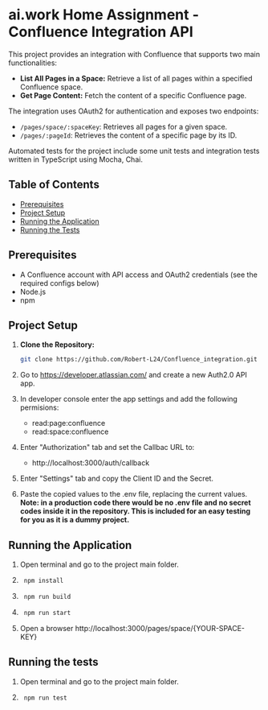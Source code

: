 # ai.work Home Assignment - Confluence Integration API

This project provides an integration with Confluence that supports two main functionalities:
- **List All Pages in a Space:** Retrieve a list of all pages within a specified Confluence space.
- **Get Page Content:** Fetch the content of a specific Confluence page.

The integration uses OAuth2 for authentication and exposes two endpoints:
  - `/pages/space/:spaceKey`: Retrieves all pages for a given space.
  - `/pages/:pageId`: Retrieves the content of a specific page by its ID.

Automated tests for the project include some unit tests and integration tests written in TypeScript using Mocha, Chai.

## Table of Contents

- [Prerequisites](#prerequisites)
- [Project Setup](#project-setup)
- [Running the Application](#running-the-application)
- [Running the Tests](#running-the-tests)

## Prerequisites

- A Confluence account with API access and OAuth2 credentials (see the required configs below)
- Node.js
- npm

## Project Setup

1. **Clone the Repository:**

   ```bash
   git clone https://github.com/Robert-L24/Confluence_integration.git

2. Go to https://developer.atlassian.com/ and create a new Auth2.0 API app.
3. In developer console enter the app settings and add the following permisions:
    - read:page:confluence
    - read:space:confluence

4. Enter "Authorization" tab and set the Callbac URL to:
    - http://localhost:3000/auth/callback
5. Enter "Settings" tab and copy the Client ID and the Secret.
6. Paste the copied values to the .env file, replacing the current values.
**Note: in a production code there would be no .env file and no secret codes inside it in the repository. This is included for an easy testing for you as it is a dummy project.**

## Running the Application

1. Open terminal and go to the project main folder.
2. ```bash
    npm install
3. ```bash
    npm run build
4. ```bash
    npm run start
5. Open a browser http://localhost:3000/pages/space/{YOUR-SPACE-KEY}

## Running the tests
1. Open terminal and go to the project main folder.
2. ```bash
    npm run test